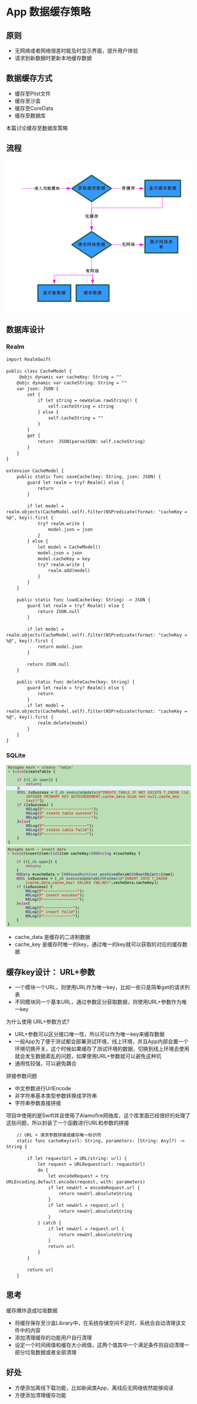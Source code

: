 # App 数据缓存策略

## 原则
+ 无网络或者网络很差时能及时显示界面，提升用户体验
+ 请求到新数据时更新本地缓存数据

## 数据缓存方式
+ 缓存至Plist文件
+ 缓存至沙盒
+ 缓存至CoreData
+ 缓存至数据库

本篇讨论缓存至数据库策略
## 流程
![](Image/1.png)

## 数据库设计
### Realm
~~~
import RealmSwift

public class CacheModel {
	 @objc dynamic var cacheKey: String = ""
    @objc dynamic var cacheString: String = ""
    var json: JSON {
        set {
            if let string = newValue.rawString() {
                self.cacheString = string
            } else {
                self.cacheString = ""
            }
        }
        get {
            return  JSON(parseJSON: self.cacheString)
        }
    }
}

extension CacheModel {
    public static func saveCache(key: String, json: JSON) {
        guard let realm = try? Realm() else {
            return
        }
        
        if let model = realm.objects(CacheModel.self).filter(NSPredicate(format: "cacheKey = %@", key)).first {
            try? realm.write {
                model.json = json
            }
        } else {
            let model = CacheModel()
            model.json = json
            model.cacheKey = key
            try? realm.write {
                realm.add(model)
            }
        }
    }
    
    public static func loadCache(key: String) -> JSON {
        guard let realm = try? Realm() else {
            return JSON.null
        }
        
        if let model = realm.objects(CacheModel.self).filter(NSPredicate(format: "cacheKey = %@", key)).first {
            return model.json
        }
        
        return JSON.null
    }
    
    public static func deleteCache(key: String) {
        guard let realm = try? Realm() else {
            return
        }
        if let model = realm.objects(CacheModel.self).filter(NSPredicate(format: "cacheKey = %@", key)).first {
            realm.delete(model)
        }
    }
}
~~~

### SQLite
![](Image/2.png)
![](Image/3.png)

+ cache_data 是缓存的二进制数据
+ cache_key 是缓存时唯一的key，通过唯一的key就可以获取的对应的缓存数据

## 缓存key设计： URL+参数

+ 一个模块一个URL，则使用URL作为唯一key，比如一些只是简单get的请求列表
+ 不同模块同一个基本URL，通过参数区分获取数据，则使用URL+参数作为唯一key

为什么使用 URL+参数方式?

+ URL+参数可以区分接口唯一性，所以可以作为唯一key来缓存数据
+ 一般App为了便于测试都会部署测试环境，线上环境，并且App内部会置一个环境切换开关，这个时候如果缓存了测试环境的数据，切换到线上环境去使用就会发生数据紊乱的问题，如果使用URL+参数就可以避免这种坑
+ 通用性较强，可以避免耦合

拼接参数问题

+ 中文参数进行UrlEncode
+ 非字符串基本类型参数转换成字符串
+ 字符串参数直接拼接

项目中使用的是Swift并且使用了Alamofire网络库，这个库里面已经很好的处理了这些问题，所以封装了一个函数进行URL和参数的拼接

~~~
    // URL + 请求参数拼接成缓存唯一标识符
    static func cacheKey(url: String, parameters: [String: Any]?) -> String {
        
        if let requestUrl = URL(string: url) {
            let request = URLRequest(url: requestUrl)
            do {
                let encodeRequest = try URLEncoding.default.encode(request, with: parameters)
                if let newUrl = encodeRequest.url {
                    return newUrl.absoluteString
                }
                if let newUrl = request.url {
                    return newUrl.absoluteString
                }
            } catch {
                if let newUrl = request.url {
                    return newUrl.absoluteString
                }
                return url
            }
        }

        return url
    }
~~~

## 思考 
缓存爆炸造成垃圾数据 

+ 将缓存保存至沙盒Library中，在系统存储空间不足时，系统会自动清理该文件中的内容
+ 添加清理缓存的功能用户自行清理
+ 设定一个时间阀值和缓存大小阀值，这两个值其中一个满足条件则自动清理一部分垃圾数据或者全部清理

## 好处
+ 方便添加离线下载功能，比如新闻类App，离线后无网络依然能够阅读
+ 方便添加清理缓存功能